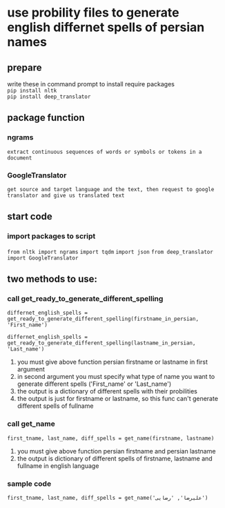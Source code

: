 # use probility files to generate english differnet spells of persian names
  
## prepare
write these in command prompt to install require packages  
`pip install nltk`  
`pip install deep_translator` 

## package function
### ngrams
	extract continuous sequences of words or symbols or tokens in a document
### GoogleTranslator
    get source and target language and the text, then request to google translator and give us translated text

    

## start code
### import packages to script
`from nltk import ngrams`
`import tqdm`
`import json`
`from deep_translator import GoogleTranslator`

## two methods to use:
### call get_ready_to_generate_different_spelling
`differnet_english_spells = get_ready_to_generate_different_spelling(firstname_in_persian, 'First_name')` 

`differnet_english_spells = get_ready_to_generate_different_spelling(lastname_in_persian, 'Last_name')`

1. you must give above function persian firstname or lastname in first argument
2. in second argument you must specify what type of name you want to generate different spells ('First_name' or 'Last_name')
3. the output is a dictionary of different spells with their probilities
4. the output is just for firstname or lastname, so this func can't generate different spells of fullname



### call get_name
`first_tname, last_name, diff_spells = get_name(firstname, lastname)`

1. you must give above function persian firstname and persian lastname 
2. the output is dictionary of different spells of firstname, lastname and fullname in english language

### sample code 

`first_tname, last_name, diff_spells = get_name('علیرضا', 'رضایی')` 
